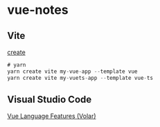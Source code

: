 # vue-notes

## Vite

[create](https://cn.vitejs.dev/guide/) 

```js
# yarn
yarn create vite my-vue-app --template vue
yarn create vite my-vuets-app --template vue-ts
```

## Visual Studio Code

[Vue Language Features (Volar)](https://marketplace.visualstudio.com/items?itemName=johnsoncodehk.volar)
